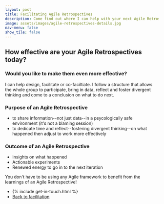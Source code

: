 ```yaml
---
layout: post
title: Facilitating Agile Retrospectives
description: Come find out where I can help with your next Agile Retrospective
image: assets/images/agile-retrospectives-details.jpg
nav-menu: false
show_tile: false
---
```


<h2 id="content">How effective are your Agile Retrospectives today?</h2>

<h3 id="content">Would you like to make them even more effective?</h3>

<p>I can help design, facilitate or co-faciltiate. I follow a structure that allows the whole group to participate, bring in data, reflect and foster divergent thinking and come to a conclusion on what to do next.</p>

<h3 id="content">Purpose of an Agile Retrospective</h3>

<ul>
    <li>to share information--not just data--in a psycologically safe environment (it's not a blaming session)</li>
    <li>to dedicate time and reflect--fostering divergent thinking--on what happened then adjust to work more effectively</li> 
</ul>

<h3 id="content">Outcome of an Agile Retrospective</h3>

<ul>
    <li>Insights on what happened</li>
    <li>Actionable experiments</li>
    <li>Renewed energy to go in to the next iteration</li>
</ul>

<p>You don't have to be using any Agile framework to benefit from the learnings of an Agile Retrospective!</p>

<ul class="actions">
    <li>{% include get-in-touch.html %}</li>
    <li><a target="_blank" href="/1-facilitation.html#retrospectives" class="button icon fa-search">Back to facilitation</a></li>    
</ul>